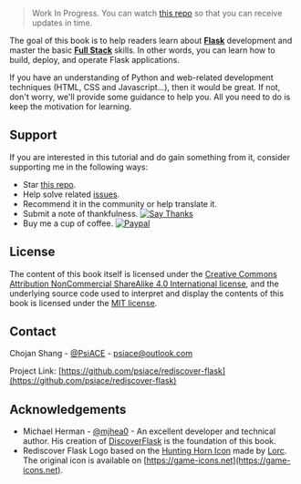 <!-- ABOUT THE PROJECT -->

> Work In Progress. You can watch [this repo][project-url] so that you can receive updates in time.

The goal of this book is to help readers learn about **[Flask](https://palletsprojects.com/p/flask/)** development and master the basic **[Full Stack](https://www.webopedia.com/TERM/F/full-stack.html)** skills. In other words, you can learn how to build, deploy, and operate Flask applications.

If you have an understanding of Python and web-related development techniques (HTML, CSS and Javascript...), then it would be great. If not, don't worry, we'll provide some guidance to help you. All you need to do is keep the motivation for learning.

<!-- Support -->

## Support

If you are interested in this tutorial and do gain something from it, consider supporting me in the following ways:

-   Star [this repo][project-url].
-   Help solve related [issues][issues-url].
-   Recommend it in the community or help translate it.
-   Submit a note of thankfulness. [![Say Thanks][thanks-shield]][thanks-url]
-   Buy me a cup of coffee. [![Paypal][paypal-shield]][paypal-url]

<!-- LICENSE -->

## License

The content of this book itself is licensed under the [Creative Commons Attribution NonCommercial ShareAlike 4.0 International license](https://github.com/psiace/rediscover-flask/blob/master/LICENSE-CC-BY-NC-SA), and the underlying source code used to interpret and display the contents of this book is licensed under the [MIT license](https://github.com/psiace/rediscover-flask/blob/master/LICENSE-MIT).

<!-- CONTACT -->

## Contact

Chojan Shang - [@PsiACE](https://github.com/psiace) - <psiace@outlook.com>

Project Link: [https://github.com/psiace/rediscover-flask](https://github.com/psiace/rediscover-flask)

<!-- ACKNOWLEDGEMENTS -->

## Acknowledgements

-   Michael Herman - [@mjhea0](https://github.com/mjhea0) - An excellent developer and technical author. His creation of [DiscoverFlask](https://github.com/realpython/discover-flask) is the foundation of this book.
-   Rediscover Flask Logo based on the [Hunting Horn Icon](https://game-icons.net/1x1/lorc/hunting-horn.html) made by [Lorc](http://lorcblog.blogspot.com). The original icon is available on [https://game-icons.net](https://game-icons.net).

<!-- MARKDOWN LINKS & IMAGES -->
<!-- https://www.markdownguide.org/basic-syntax/#reference-style-links -->

[issues-url]: https://github.com/PsiACE/rediscover-flask/issues
[thanks-shield]: https://img.shields.io/badge/Say%20Thanks-!-1EAEDB.svg?style=flat-square
[thanks-url]: https://saythanks.io/to/PsiACE
[paypal-shield]: https://img.shields.io/badge/donate-paypal-blue.svg?style=flat-square
[paypal-url]: https://www.paypal.me/psiace
[project-url]: https://github.com/psiace/rediscover-flask
